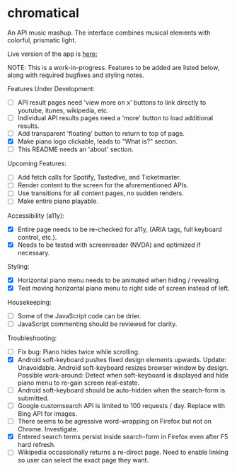 # chromatical
An API music mashup. The interface combines musical elements with colorful, prismatic light. 

Live version of the app is [here:](https://drichards211.github.io/chromatical/)


NOTE: This is a work-in-progress. Features to be added are listed below, along with required bugfixes and styling notes.

Features Under Development:
  * [ ] API result pages need 'view more on x' buttons to link directly to youtube, itunes, wikipedia, etc.
  * [ ] Individual API results pages need a 'more' button to load additional results.
  * [ ] Add transparent 'floating' button to return to top of page.
  * [X] Make piano logo clickable, leads to "What is?" section.
  * [ ] This README needs an 'about' section.

Upcoming Features:
  * [ ] Add fetch calls for Spotify, Tastedive, and Ticketmaster.
  * [ ] Render content to the screen for the aforementioned APIs.
  * [ ] Use transitions for all content pages, no sudden renders.
  * [ ] Make entire piano playable.

Accessibility (a11y):
  * [X] Entire page needs to be re-checked for a11y, (ARIA tags, full keyboard control, etc.).
  * [X] Needs to be tested with screenreader (NVDA) and optimized if necessary.
 
Styling:
  * [X] Horizontal piano menu needs to be animated when hiding / revealing.
  * [X] Test moving horizontal piano menu to right side of screen instead of left.
      
Housekeeping:
  * [ ] Some of the JavaScript code can be drier. 
  * [ ] JavaScript commenting should be reviewed for clarity.
   
Troubleshooting:
  * [ ] Fix bug: Piano hides twice while scrolling.
  * [X] Android soft-keyboard pushes fixed design elements upwards. 
    	Update: Unavoidable. Android soft-keyboard resizes browser window by design.
    	Possible work-around: Detect when soft-keyboard is displayed and hide piano menu to re-gain screen real-estate.
  * [ ] Android soft-keyboard should be auto-hidden when the search-form is submitted.
  * [ ] Google customsearch API is limited to 100 requests / day. 
    	Replace with Bing API for images.
  * [ ] There seems to be agressive word-wrapping on Firefox but not on Chrome. Investigate.
  * [X] Entered search terms persist inside search-form in Firefox even after F5 hard refresh.
  * [ ] Wikipedia occassionally returns a re-direct page. 
    	Need to enable linking so user can select the exact page they want.

